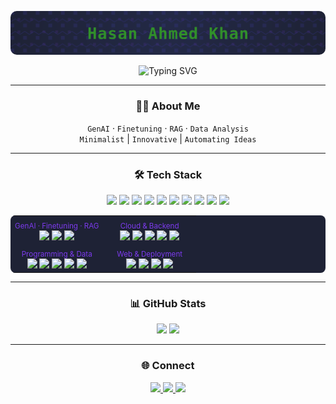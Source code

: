 <p align="center">
  <img src="assets/banner.svg" alt="Hasan Ahmed Khan Banner" style="max-width:100%;border-radius:10px;" />
</p>

<p align="center">
  <img src="https://readme-typing-svg.demolab.com?font=Alumni+Sans+Pinstripe&weight=900&size=30&duration=3000&pause=1000&color=7C3AEDF0&center=true&vCenter=true&width=435&lines=Vibe+Coder" alt="Typing SVG" />
  
</p>

---

<div align="center">

### 👨‍💻 About Me

`GenAI` · `Finetuning` · `RAG` · `Data Analysis`  
`Minimalist` | `Innovative` | `Automating Ideas`

---

### 🛠️ Tech Stack

<p align="center">
  <img src="https://skillicons.dev/icons?i=python" height="38"/>
  <img src="https://skillicons.dev/icons?i=postman" height="38"/>
  <img src="https://skillicons.dev/icons?i=mongodb" height="38"/>
  <img src="https://skillicons.dev/icons?i=firebase" height="38"/>
  <img src="https://skillicons.dev/icons?i=react" height="38"/>
  <img src="https://skillicons.dev/icons?i=flask" height="38"/>
  <img src="https://skillicons.dev/icons?i=vercel" height="38"/>
  <img src="https://skillicons.dev/icons?i=java" height="38"/>
  <img src="https://skillicons.dev/icons?i=cpp" height="38"/>
  <img src="https://skillicons.dev/icons?i=c" height="38"/>
</p>

<table align="center" width="100%" style="background: #1e2235; border-radius: 8px; margin: 12px 0;">
<tr>
<td align="center" width="50%">
  <sub style="color:#7C3AED;">GenAI · Finetuning · RAG</sub><br/>
  <img src="https://img.shields.io/badge/GenAI-4F46E5?style=flat-square&logoColor=white" /> 
  <img src="https://img.shields.io/badge/Fine-tune-7C3AED?style=flat-square&logoColor=white" />
  <img src="https://img.shields.io/badge/RAG-232946?style=flat-square&logoColor=white" />
</td>
<td align="center" width="50%">
  <sub style="color:#7C3AED;">Cloud & Backend</sub><br/>
  <img src="https://img.shields.io/badge/Lambda-4F46E5?style=flat-square&logo=aws-lambda&logoColor=white" /> 
  <img src="https://img.shields.io/badge/Postman-7C3AED?style=flat-square&logo=postman&logoColor=white" />
  <img src="https://img.shields.io/badge/MongoDB-232946?style=flat-square&logo=mongodb&logoColor=white" />
  <img src="https://img.shields.io/badge/Firebase-4F46E5?style=flat-square&logo=firebase&logoColor=white" />
  <img src="https://img.shields.io/badge/SQL-7C3AED?style=flat-square&logo=sqlite&logoColor=white" />
</td>
</tr>
<tr>
<td align="center">
  <sub style="color:#7C3AED;">Programming & Data</sub><br/>
  <img src="https://img.shields.io/badge/Python-4F46E5?style=flat-square&logo=python&logoColor=white" />
  <img src="https://img.shields.io/badge/Data%20Analysis-7C3AED?style=flat-square&logo=pandas&logoColor=white" />
  <img src="https://img.shields.io/badge/C-232946?style=flat-square&logo=c&logoColor=white" />
  <img src="https://img.shields.io/badge/C++-4F46E5?style=flat-square&logo=c%2B%2B&logoColor=white" />
  <img src="https://img.shields.io/badge/Java-7C3AED?style=flat-square&logo=java&logoColor=white" />
</td>
<td align="center">
  <sub style="color:#7C3AED;">Web & Deployment</sub><br/>
  <img src="https://img.shields.io/badge/React-4F46E5?style=flat-square&logo=react&logoColor=white" />
  <img src="https://img.shields.io/badge/Flask-7C3AED?style=flat-square&logo=flask&logoColor=white" />
  <img src="https://img.shields.io/badge/Streamlit-232946?style=flat-square&logo=streamlit&logoColor=white" />
  <img src="https://img.shields.io/badge/Vercel-4F46E5?style=flat-square&logo=vercel&logoColor=white" />
</td>
</tr>
</table>

---

### 📊 GitHub Stats

<p align="center" style="margin:0;">
  <img src="https://github-readme-stats.vercel.app/api?username=Hasan-Ahmed-Khan&show_icons=true&hide_border=true&bg_color=1e2235&title_color=7c3aed&icon_color=4f46e5&text_color=ffffff&custom_title=Hasan's%20GitHub%20Stats" width="350"/>
  <img src="https://github-readme-streak-stats.herokuapp.com/?user=Hasan-Ahmed-Khan&theme=github-dark-blue&hide_border=true&background=1e2235&ring=7c3aed&fire=4f46e5&currStreakLabel=7c3aed" width="370"/>
</p>

---

### 🌐 Connect

<a href="mailto:hasankhan0814@gmail.com">
  <img src="https://img.shields.io/badge/Email-232946?style=flat-square&logo=gmail&logoColor=7C3AED" />
</a>
<a href="https://in.linkedin.com/in/hasan-ahmed-khan-679a2513b">
  <img src="https://img.shields.io/badge/LinkedIn-232946?style=flat-square&logo=linkedin&logoColor=4F46E5" />
</a>
<a href="https://discord.com/users/funblue1">
  <img src="https://img.shields.io/badge/Discord-232946?style=flat-square&logo=discord&logoColor=7C3AED" />
</a>

</div>

